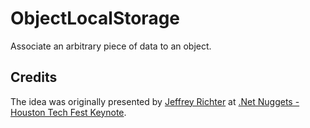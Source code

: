 ObjectLocalStorage
==================

Associate an arbitrary piece of data to an object.

## Credits ##

The idea was originally presented by [Jeffrey Richter](http://www.wintellect.com/Consulting/Consultants/Jeffrey-Richter) at [.Net Nuggets - Houston Tech Fest Keynote](http://usergroup.tv/videos/net-nuggets-houston-tech-fest-keynote).